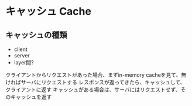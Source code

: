 # キャッシュ Cache

## キャッシュの種類

- client
- server
- layer間?

クライアントからリクエストがあった場合、まずin-memory cacheを見て、無ければサーバにリクエストする
レスポンスが返ってきたら、キャッシュして、クライアントに返す
キャッシュがある場合は、サーバにはリクエストせず、そのキャッシュを返す
